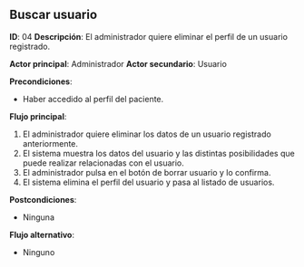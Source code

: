 ## Buscar usuario
**ID**: 04
**Descripción**: El administrador quiere eliminar el perfil de un usuario registrado.

**Actor principal**: Administrador
**Actor secundario**: Usuario

**Precondiciones**:
* Haber accedido al perfil del paciente.

**Flujo principal**:
1. El administrador quiere eliminar los datos de un usuario registrado anteriormente.
1. El sistema muestra los datos del usuario y las distintas posibilidades que puede realizar relacionadas con el usuario.
1. El administrador pulsa en el botón de borrar usuario y lo confirma.
1. El sistema elimina el perfil del usuario y pasa al listado de usuarios.

**Postcondiciones**: 
* Ninguna

**Flujo alternativo**:
* Ninguno
